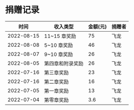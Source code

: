 # 捐赠记录

| 时间 | 收入类型 | 金额(元) | 捐赠者 |
| --- | --- | --- | --- |
| 2022-08-15 | 11~15 章奖励 | 75     | 飞龙  |
| 2022-08-08 | 5~10 章奖励 | 46     | 飞龙  |
| 2022-08-07 | 9~10 章奖励 | 26     | 飞龙  |
| 2022-08-05 | 第四章和附录奖励 | 26     | 飞龙  |
| 2022-07-16 | 第三章奖励 | 23     | 飞龙  |
| 2022-07-16 | 第二章奖励 | 16     | 飞龙  |
| 2022-07-05 | 第一章奖励 | 13     | 飞龙  |
| 2022-07-04 | 第零章奖励 | 3.6     | 飞龙  |
